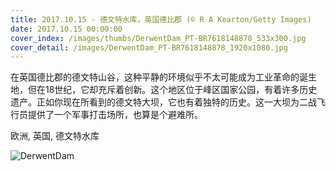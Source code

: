 ```yaml
---
title: 2017.10.15 - 德文特水库，英国德比郡 (© R A Kearton/Getty Images)
date: 2017.10.15 00:00:00
cover_index: /images/thumbs/DerwentDam_PT-BR7618148878_533x300.jpg
cover_detail: /images/DerwentDam_PT-BR7618148878_1920x1080.jpg
---
```


在英国德比郡的德文特山谷，这种平静的环境似乎不太可能成为工业革命的诞生地，但在18世纪，它却充斥着创新。这个地区位于峰区国家公园，有着许多历史遗产。正如你现在所看到的德文特大坝，它也有着独特的历史。这一大坝为二战飞行员提供了一个军事打击场所，也算是个避难所。

欧洲, 英国, 德文特水库

![DerwentDam](/images/DerwentDam_PT-BR7618148878_1920x1080.jpg)
